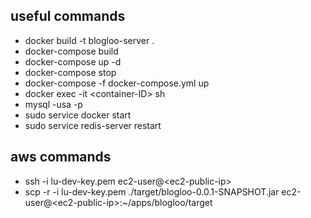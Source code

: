 ## useful commands
- docker build -t blogloo-server .
- docker-compose build
- docker-compose up -d
- docker-compose stop
- docker-compose -f docker-compose.yml up
- docker exec -it \<container-ID\> sh
- mysql -usa -p
- sudo service docker start
- sudo service redis-server restart

## aws commands
- ssh -i lu-dev-key.pem ec2-user@\<ec2-public-ip\>
- scp -r -i lu-dev-key.pem ./target/blogloo-0.0.1-SNAPSHOT.jar ec2-user@\<ec2-public-ip\>:~/apps/blogloo/target

